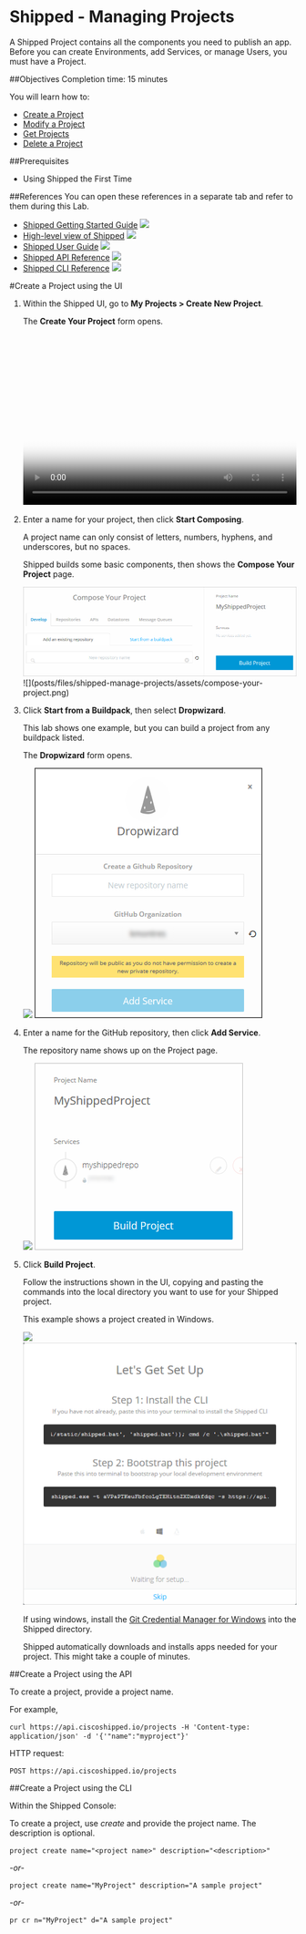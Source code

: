 # Shipped - Managing Projects
A Shipped Project contains all the components you need to publish an app. Before you can create Environments, add Services, or manage Users, you must have a Project.



##Objectives
Completion time: 15 minutes

You will learn how to:

- <a href="#create">Create a Project</a>
- <a href="2.md">Modify a Project</a>
- <a href="3.md">Get Projects</a>
- <a href="4.md">Delete a Project</a>



##Prerequisites

- Using Shipped the First Time


##References
You can open these references in a separate tab and refer to them during this Lab.



- <a href="#" target="_blank">Shipped Getting Started Guide</a>  ![](posts/files/shipped-manage-projects/assets/icon-open-link.jpg)
- <a href="https://cisco.jiveon.com/docs/DOC-811787" target="_blank">High-level view of Shipped</a>  ![](posts/files/shipped-manage-projects/assets/icon-open-link.jpg)
- <a href="#" target="_blank">Shipped User Guide</a>  ![](posts/files/shipped-manage-projects/assets/icon-open-link.jpg)
- <a href="#" target="_blank">Shipped API Reference</a>  ![](posts/files/shipped-manage-projects/assets/icon-open-link.jpg)
- <a href="#" target="_blank">Shipped CLI Reference</a>  ![](posts/files/shipped-manage-projects/assets/icon-open-link.jpg)





#<a name="create"></a>Create a Project using the UI

1. Within the Shipped UI, go to **My Projects > Create New Project**.

	The **Create Your Project** form opens.

	<video poster="assets/create-project.png" width="480" height="300" none controls> <source src="assets/shipped-new-project.mp4" type="video/mp4"> </video>

2. Enter a name for your project, then click **Start Composing**.

	A project name can only consist of letters, numbers, hyphens, and underscores, but no spaces.

	Shipped builds some basic components, then shows the **Compose Your Project** page.

	<img src="assets/compose-your-project.png">
	![](posts/files/shipped-manage-projects/assets/compose-your-project.png)
	


3. Click **Start from a Buildpack**, then select **Dropwizard**.

	This lab shows one example, but you can build a project from any buildpack listed.

	The **Dropwizard** form opens.

	![](posts/files/shipped-manage-projects/assets/dropwizard.png)
	<img src="assets/dropwizard.png" border="1">

4. Enter a name for the GitHub repository, then click **Add Service**.

	The repository name shows up on the Project page.

	![](posts/files/shipped-manage-projects/assets/build-project.png)
	<img src="assets/build-project.png">

5. Click **Build Project**.

	Follow the instructions shown in the UI, copying and pasting the commands into the local directory you want to use for your Shipped project.

	This example shows a project created in Windows.

	![](posts/files/shipped-manage-projects/assets/set-up.png)
	<img src="assets/set-up.png">

	If using windows, install the <a href="https://github.com/Microsoft/Git-Credential-Manager-for-Windows/releases"  target="_blank">Git Credential Manager for Windows</a> into the Shipped directory.

	Shipped automatically downloads and installs apps needed for your project. This might take a couple of minutes.








##Create a Project using the API

To create a project, provide a project name.

For example,

	curl https://api.ciscoshipped.io/projects -H 'Content-type: application/json' -d '{'"name":"myproject"}'

HTTP request:
	
	POST https://api.ciscoshipped.io/projects







##Create a Project using the CLI

Within the Shipped Console:

To create a project, use *create* and provide the project name. The description is optional.

	project create name="<project name>" description="<description>"

*-or-*

	project create name="MyProject" description="A sample project"

*-or-*

	pr cr n="MyProject" d="A sample project"


